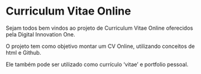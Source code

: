 # Curriculum Vitae Online

Sejam todos bem vindos ao projeto de Curriculum Vitae Online oferecidos pela Digital Innovation One.

O projeto tem como objetivo montar um CV Online, utilizando conceitos de html e Github.

Ele também pode ser utilizado como currículo ‘vitae’ e portfolio pessoal.



